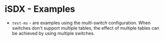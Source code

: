 # iSDX - Examples

* `test-ms` - are examples using the *multi-switch* configuration.  When
  switches don't support multiple tables, the effect of multiple
  tables can be achieved by using multiple switches.

